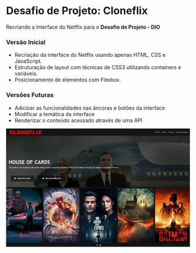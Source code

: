 # Desafio de Projeto: Cloneflix

Recriando a Interface do Netflix para o **Desafio de Projeto - DIO**

### Versão Inicial

 - Recriação da interface do Netflix usando apenas HTML, CSS e JavaScript.
 - Estruturação de layout com técnicas de CSS3 utilizando containers e variáveis.
 - Posicionamento de elementos com Flexbox.

 ### Versões Futuras

 - Adicioar as funcionalidades nas âncoras e botões da interface
 - Modificar a temática da interface
 - Renderizar o conteúdo acessado através de uma API


<div align="center">
    <img alt="Poster" src="https://github.com/hmhorstmann/Cloneflix/blob/main/img/Poster.PNG">
</div>